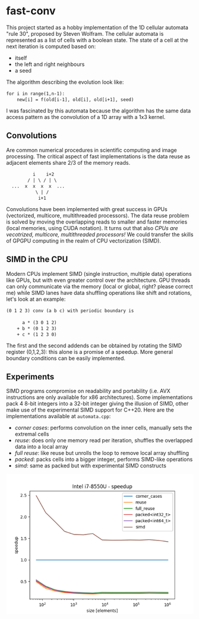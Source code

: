 # fast-conv

This project started as a hobby implementation of the 1D cellular automata "rule 30", proposed by Steven Wolfram.
The cellular automata is represented as a list of cells with a boolean state. The state of a cell at the next iteration is computed based on:
  * itself
  * the left and right neighbours
  * a seed

The algorithm describing the evolution look like:

```(python)
for i in range(1,n-1):
    new[i] = f(old[i-1], old[i], old[i+1], seed)

```

I was fascinated by this automata because the algorithm has the same data access pattern as the convolution of a 1D array with a 1x3 kernel.


## Convolutions
Are common numerical procedures in scientific computing and image processing. The critical aspect of fast implementations is the data reuse as adjacent elements share 2/3 of the memory reads.

```
          i    i+2
        / | \ / | \
  ...  x  x  x  x  ...
           \ | /
            i+1
```

Convolutions have been implemented with great success in GPUs (vectorized, multicore, multithreaded processors). The data reuse problem is solved by moving the overlapping reads to smaller and faster memories (local memories, using CUDA notation). It turns out that also *CPUs are vecotrized, multicore, multithreaded processors!* We could transfer the skills of GPGPU computing in the realm of CPU vectorization (SIMD).


## SIMD in the CPU
Modern CPUs implement SIMD (single instruction, multiple data) operations like GPUs, but with even greater control over the architecture. GPU threads can only communicate via the memory (local or global, right? please correct me) while SIMD lanes have data shuffling operations like shift and rotations, let's look at an example:

```
(0 1 2 3) conv (a b c) with periodic boundary is

      a * (3 0 1 2)
    + b * (0 1 2 3)
    + c * (1 2 3 0)

```

The first and the second addends can be obtained by rotating the SIMD register (0,1,2,3): this alone is a promise of a speedup. More general boundary conditions can be easily implemented.


## Experiments
SIMD programs compromise on readability and portability (i.e. AVX instructions are only available for x86 architectures). Some implementations pack 4 8-bit integers into a 32-bit integer giving the illusion of SIMD, other make use of the experimental SIMD support for C++20.
Here are the implementations available at `automata.cpp`:

  * *corner cases*: performs convolution on the inner cells, manually sets the extremal cells
  * *reuse*: does only one memory read per iteration, shuffles the overlapped data into a local array
  * *full reuse*: like reuse but unrolls the loop to remove local array shuffling
  * *packed*: packs cells into a bigger integer, performs SIMD-like operations
  * *simd*: same as packed but with experimental SIMD constructs

![plot](./img/intel_laptop_speedup.png)
